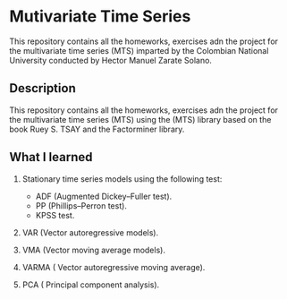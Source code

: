 # Mutivariate Time Series


This repository contains all the homeworks, exercises adn the project for the multivariate time series (MTS) imparted by the Colombian National University conducted by Hector Manuel Zarate Solano.

## Description

This repository contains all the homeworks, exercises adn the project for the multivariate time series (MTS) using the (MTS) library based on the book Ruey S. TSAY and the Factorminer library.

## What I learned

1. Stationary time series models using the following test:

    - ADF (Augmented Dickey–Fuller test).
    - PP (Phillips–Perron test).
    - KPSS test.

2. VAR (Vector autoregressive models).
3. VMA (Vector moving average models).
4. VARMA ( Vector autoregressive moving average).

5. PCA ( Principal component analysis).

